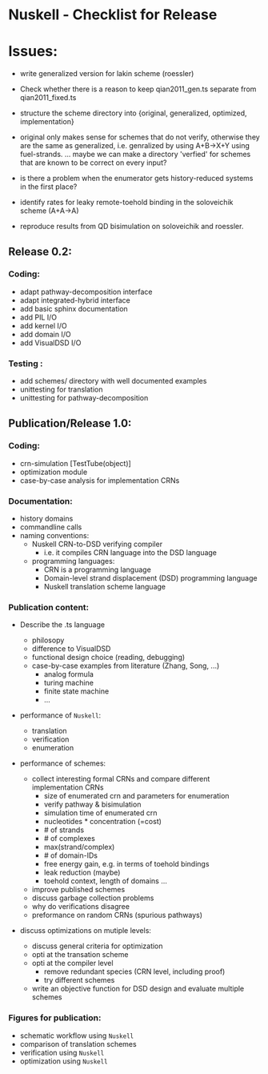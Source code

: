 # Nuskell - Checklist for Release

# Issues:
  - write generalized version for lakin scheme (roessler)
  - Check whether there is a reason to keep qian2011_gen.ts separate from qian2011_fixed.ts
  - structure the scheme directory into {original, generalized, optimized, implementation}
  - original only makes sense for schemes that do not verify, otherwise they are the same
    as generalized, i.e. genralized by using A+B->X+Y using fuel-strands. ... maybe we can
    make a directory 'verfied' for schemes that are known to be correct on every input?

  - is there a problem when the enumerator gets history-reduced systems in the first place?
  - identify rates for leaky remote-toehold binding in the soloveichik scheme (A+A->A)
  - reproduce results from QD bisimulation on soloveichik and roessler.

## Release 0.2:

### Coding:
  - adapt pathway-decomposition interface
  - adapt integrated-hybrid interface
  - add basic sphinx documentation 
  - add PIL I/O
  - add kernel I/O
  - add domain I/O
  - add VisualDSD I/O

### Testing :
  - add schemes/ directory with well documented examples
  - unittesting for translation
  - unittesting for pathway-decomposition

## Publication/Release 1.0:

### Coding:
  - crn-simulation [TestTube(object)]
  - optimization module
  - case-by-case analysis for implementation CRNs

### Documentation:
  - history domains
  - commandline calls
  - naming conventions: 
    * Nuskell CRN-to-DSD verifying compiler
      - i.e. it compiles CRN language into the DSD language
    * programming languages:
      - CRN is a programming language
      - Domain-level strand displacement (DSD) programming language
      - Nuskell translation scheme language

### Publication content:
  - Describe the .ts language
    * philosopy 
    * difference to VisualDSD
    * functional design choice (reading, debugging)
    * case-by-case examples from literature (Zhang, Song, ...)
       - analog formula
       - turing machine 
       - finite state machine
       - ...

  - performance of `Nuskell`:
    - translation
    - verification
    - enumeration

  - performance of schemes:
    - collect interesting formal CRNs and compare different implementation CRNs
      * size of enumerated crn and parameters for enumeration
      * verify pathway & bisimulation
      * simulation time of enumerated crn
      * nucleotides * concentration (=cost)
      * \# of strands
      * \# of complexes
      * max(strand/complex)
      * \# of domain-IDs 
      * free energy gain, e.g. in terms of toehold bindings
      * leak reduction (maybe)
      * toehold context, length of domains ...
    - improve published schemes
    - discuss garbage collection problems
    - why do verifications disagree
    - preformance on random CRNs (spurious pathways)

  - discuss optimizations on mutiple levels:
    - discuss general criteria for optimization
    - opti at the transation scheme
    - opti at the compiler level
      - remove redundant species (CRN level, including proof)
      - try different schemes
    - write an objective function for DSD design and evaluate multiple schemes

### Figures for publication:
  - schematic workflow using `Nuskell`
  - comparison of translation schemes
  - verification using `Nuskell`
  - optimization using `Nuskell`

